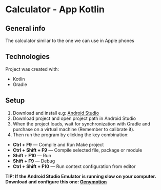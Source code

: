 # Calculator - App Kotlin

## General info 

The calculator similar to the one we can use in Apple phones

## Technologies 

Project was created with:

* Kotlin 
* Gradle

## Setup

  1. Download and install e.g: [ Android Studio](https://developer.android.com/studio)
  2. Download project and open project path in Android Studio
  3. When the project loads, wait for synchronization with Gradle and purchase on a virtual machine (Remember to calibrate it).
  4. Then run the program by clicking the key combination:

* **Ctrl + F9** — Compile and Run Make project
* **Ctrl + Shift + F9** — Compile selected file, package or module
* **Shift + F10** — Run
* **Shift + F9** — Debug
* **Ctrl + Shift + F10** — Run context configuration from editor  

**TIP: If the Android Studio Emulator is running slow on your computer.**
**Download and configure this one: [ Genymotion](https://www.genymotion.com/plugins/)**


